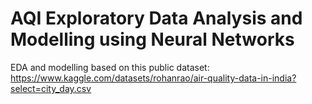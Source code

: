 # AQI Exploratory Data Analysis and Modelling using Neural Networks
EDA and modelling based on this public dataset: https://www.kaggle.com/datasets/rohanrao/air-quality-data-in-india?select=city_day.csv
 
